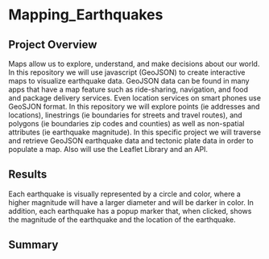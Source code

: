 # Mapping_Earthquakes

## Project Overview
Maps allow us to explore, understand, and make decisions about our world. In this repository we will use javascript (GeoJSON) to create interactive maps to visualize earthquake data. GeoJSON data can be found in many apps that have a map feature such as ride-sharing, navigation, and food and package delivery services. Even location services on smart phones use GeoSJON format. In this repository we will explore points (ie addresses and locations), linestrings (ie boundaries for streets and travel routes), and polygons (ie boundaries zip codes and counties) as well as non-spatial attributes (ie earthquake magnitude). 
In this specific project we will traverse and retrieve GeoJSON earthquake data and tectonic plate data in order to populate a map. 
Also will use the Leaflet Library and an API. 
## Results
Each earthquake is visually represented by a circle and color, where a higher magnitude will have a larger diameter and will be darker in color. In addition, each earthquake has a popup marker that, when clicked, shows the magnitude of the earthquake and the location of the earthquake.
## Summary
